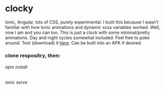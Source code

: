 # clocky
Ionic, Angular, lots of CSS, purely experimental. I built this because I wasn't familiar with how Ionic animations and dynamic scss variables worked. Well, now I am and you can too. This is just a clock with some minimal/pretty animations. Day and night cycles somewhat included. Feel free to poke around. Test (download) it [here](https://github.com/pslyman/clocky/tree/master/app-signed). Can be built into an APK if desired.

### clone respositry, then:

###### npm install
###### ionic serve
